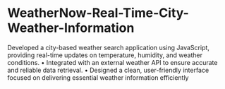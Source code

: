 # WeatherNow-Real-Time-City-Weather-Information
Developed a city-based weather search application using JavaScript, providing real-time updates on temperature,  humidity, and weather conditions. • Integrated with an external weather API to ensure accurate and reliable data retrieval. • Designed a clean, user-friendly interface focused on delivering essential weather information efficiently
